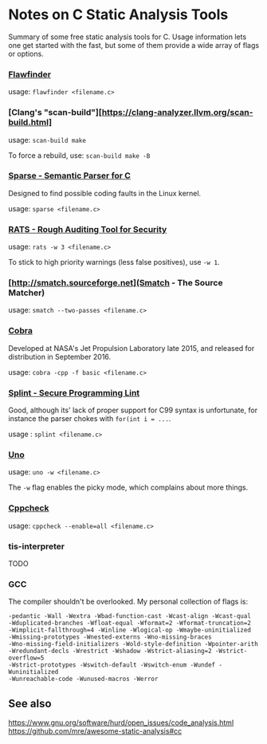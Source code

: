Notes on C Static Analysis Tools
===

Summary of some free static analysis tools for C. Usage information lets one get
started with the fast, but some of them provide a wide array of flags or
options.

### [Flawfinder](https://www.dwheeler.com/flawfinder/)
usage: `flawfinder <filename.c>`

### [Clang's "scan-build"][https://clang-analyzer.llvm.org/scan-build.html]
usage: `scan-build make`

To force a rebuild, use: `scan-build make -B`

### [Sparse - Semantic Parser for C](https://sparse.wiki.kernel.org/index.php/Main_Page)
Designed to find possible coding faults in the Linux kernel.

usage: `sparse <filename.c>`

### [RATS - Rough Auditing Tool for Security](https://security.web.cern.ch/security/recommendations/en/codetools/rats.shtml)
usage: `rats -w 3 <filename.c>`

To stick to high priority warnings (less false positives), use `-w 1`.

### [http://smatch.sourceforge.net](Smatch - The Source Matcher)
usage: `smatch --two-passes <filename.c>`

### [Cobra](http://spinroot.com/cobra/)
Developed at NASA's Jet Propulsion Laboratory late 2015, and released for
distribution in September 2016.

usage: `cobra -cpp -f basic <filename.c>`

### [Splint - Secure Programming Lint](http://www.splint.org/)
Good, although its' lack of proper support for C99 syntax is unfortunate, for
instance the parser chokes with `for(int i = ...`.

usage : `splint <filename.c>`

### [Uno](https://spinroot.com/uno/)

usage: `uno -w <filename.c>`

The `-w` flag enables the picky mode, which complains about more things.

### [Cppcheck](http://cppcheck.sourceforge.net/)

usage: `cppcheck --enable=all <filename.c>`

### tis-interpreter
TODO

### GCC
The compiler shouldn't be overlooked. My personal collection of flags is:
```
-pedantic -Wall -Wextra -Wbad-function-cast -Wcast-align -Wcast-qual
-Wduplicated-branches -Wfloat-equal -Wformat=2 -Wformat-truncation=2
-Wimplicit-fallthrough=4 -Winline -Wlogical-op -Wmaybe-uninitialized
-Wmissing-prototypes -Wnested-externs -Wno-missing-braces
-Wno-missing-field-initializers -Wold-style-definition -Wpointer-arith
-Wredundant-decls -Wrestrict -Wshadow -Wstrict-aliasing=2 -Wstrict-overflow=5
-Wstrict-prototypes -Wswitch-default -Wswitch-enum -Wundef -Wuninitialized
-Wunreachable-code -Wunused-macros -Werror 
```

## See also
https://www.gnu.org/software/hurd/open_issues/code_analysis.html
https://github.com/mre/awesome-static-analysis#cc
